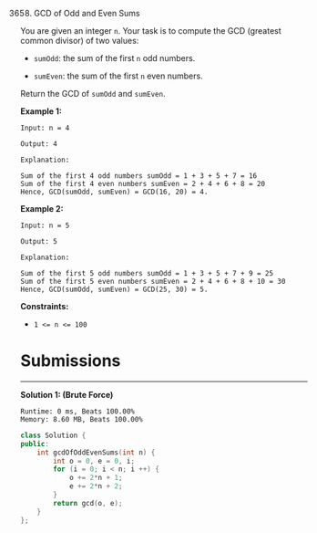 3658. GCD of Odd and Even Sums

You are given an integer `n`. Your task is to compute the GCD (greatest common divisor) of two values:

* `sumOdd`: the sum of the first `n` odd numbers.

* `sumEven`: the sum of the first `n` even numbers.

Return the GCD of `sumOdd` and `sumEven`.

 

**Example 1:**
```
Input: n = 4

Output: 4

Explanation:

Sum of the first 4 odd numbers sumOdd = 1 + 3 + 5 + 7 = 16
Sum of the first 4 even numbers sumEven = 2 + 4 + 6 + 8 = 20
Hence, GCD(sumOdd, sumEven) = GCD(16, 20) = 4.
```

**Example 2:**
```
Input: n = 5

Output: 5

Explanation:

Sum of the first 5 odd numbers sumOdd = 1 + 3 + 5 + 7 + 9 = 25
Sum of the first 5 even numbers sumEven = 2 + 4 + 6 + 8 + 10 = 30
Hence, GCD(sumOdd, sumEven) = GCD(25, 30) = 5.
```
 

**Constraints:**

* `1 <= n <= 100`

# Submissions
---
**Solution 1: (Brute Force)**
```
Runtime: 0 ms, Beats 100.00%
Memory: 8.60 MB, Beats 100.00%
```
```c++
class Solution {
public:
    int gcdOfOddEvenSums(int n) {
        int o = 0, e = 0, i;
        for (i = 0; i < n; i ++) {
            o += 2*n + 1;
            e += 2*n + 2;
        }
        return gcd(o, e);
    }
};
```

